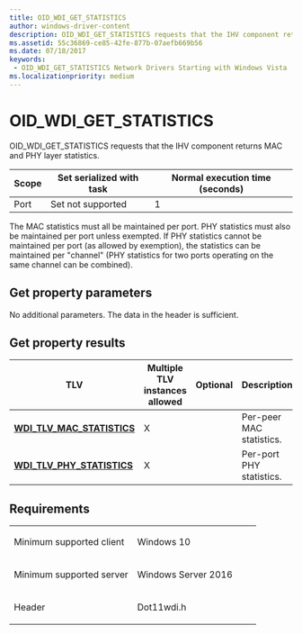 ```yaml
---
title: OID_WDI_GET_STATISTICS
author: windows-driver-content
description: OID_WDI_GET_STATISTICS requests that the IHV component returns MAC and PHY layer statistics.
ms.assetid: 55c36869-ce85-42fe-877b-07aefb669b56
ms.date: 07/18/2017
keywords:
 - OID_WDI_GET_STATISTICS Network Drivers Starting with Windows Vista
ms.localizationpriority: medium
---
```


# OID\_WDI\_GET\_STATISTICS


OID\_WDI\_GET\_STATISTICS requests that the IHV component returns MAC and PHY layer statistics.

| Scope | Set serialized with task | Normal execution time (seconds) |
|-------|--------------------------|---------------------------------|
| Port  | Set not supported        | 1                               |

 

The MAC statistics must all be maintained per port. PHY statistics must also be maintained per port unless exempted. If PHY statistics cannot be maintained per port (as allowed by exemption), the statistics can be maintained per "channel" (PHY statistics for two ports operating on the same channel can be combined).

## Get property parameters


No additional parameters. The data in the header is sufficient.
## Get property results


| TLV                                                              | Multiple TLV instances allowed | Optional | Description              |
|------------------------------------------------------------------|--------------------------------|----------|--------------------------|
| [**WDI\_TLV\_MAC\_STATISTICS**](https://msdn.microsoft.com/library/windows/hardware/dn897846) | X                              |          | Per-peer MAC statistics. |
| [**WDI\_TLV\_PHY\_STATISTICS**](https://msdn.microsoft.com/library/windows/hardware/dn898025) | X                              |          | Per-port PHY statistics. |

 

Requirements
------------

<table>
<colgroup>
<col width="50%" />
<col width="50%" />
</colgroup>
<tbody>
<tr class="odd">
<td><p>Minimum supported client</p></td>
<td><p>Windows 10</p></td>
</tr>
<tr class="even">
<td><p>Minimum supported server</p></td>
<td><p>Windows Server 2016</p></td>
</tr>
<tr class="odd">
<td><p>Header</p></td>
<td>Dot11wdi.h</td>
</tr>
</tbody>
</table>

 

 




